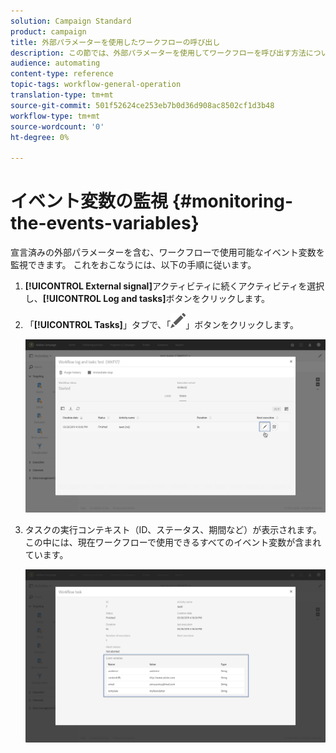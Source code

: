 ```yaml
---
solution: Campaign Standard
product: campaign
title: 外部パラメーターを使用したワークフローの呼び出し
description: この節では、外部パラメーターを使用してワークフローを呼び出す方法について詳しく説明します。
audience: automating
content-type: reference
topic-tags: workflow-general-operation
translation-type: tm+mt
source-git-commit: 501f52624ce253eb7b0d36d908ac8502cf1d3b48
workflow-type: tm+mt
source-wordcount: '0'
ht-degree: 0%

---
```



# イベント変数の監視 {#monitoring-the-events-variables}

宣言済みの外部パラメーターを含む、ワークフローで使用可能なイベント変数を監視できます。 これをおこなうには、以下の手順に従います。

1. **[!UICONTROL External signal]**&#x200B;アクティビティに続くアクティビティを選択し、**[!UICONTROL Log and tasks]**&#x200B;ボタンをクリックします。
1. 「**[!UICONTROL Tasks]**」タブで、「![](assets/edit_darkgrey-24px.png)」ボタンをクリックします。

   ![](assets/extsignal_monitoring_2.png)

1. タスクの実行コンテキスト（ID、ステータス、期間など）が表示されます。この中には、現在ワークフローで使用できるすべてのイベント変数が含まれています。

   ![](assets/extsignal_monitoring_3.png)

